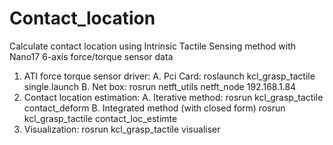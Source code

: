 # Contact_location
Calculate contact location using Intrinsic Tactile Sensing method with Nano17 6-axis force/torque sensor data

1. ATI force torque sensor driver:
  A. Pci Card:
    roslaunch kcl_grasp_tactile single.launch
  B. Net box:
    rosrun netft_utils netft_node 192.168.1.84
2. Contact location estimation:
  A. Iterative method:
      rosrun kcl_grasp_tactile contact_deform
  B. Integrated method (with closed form)
      rosrun kcl_grasp_tactile contact_loc_estimte
3. Visualization:
  rosrun kcl_grasp_tactile visualiser 
